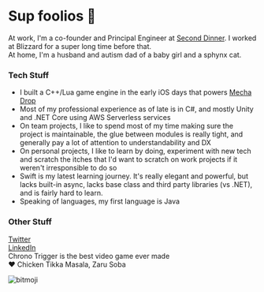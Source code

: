 # Sup foolios 👋

At work, I'm a co-founder and Principal Engineer at [Second Dinner](https://seconddinner.com/). I worked at Blizzard for a super long time before that.\
At home, I'm a husband and autism dad of a baby girl and a sphynx cat.

### Tech Stuff

* I built a C++/Lua game engine in the early iOS days that powers [Mecha Drop](https://apps.apple.com/us/app/mecha-drop/id415230800)
* Most of my professional experience as of late is in C#, and mostly Unity and .NET Core using AWS Serverless services
* On team projects, I like to spend most of my time making sure the project is maintainable, the glue between modules is really tight, and generally pay a lot of attention to understandability and DX
* On personal projects, I like to learn by doing, experiment with new tech and scratch the itches that I'd want to scratch on work projects if it weren't irresponsible to do so
* Swift is my latest learning journey. It's really elegant and powerful, but lacks built-in async, lacks base class and third party libraries (vs .NET), and is fairly hard to learn.
* Speaking of languages, my first language is Java

### Other Stuff

[Twitter](https://twitter.com/mfschweitzer)\
[LinkedIn](https://www.linkedin.com/in/mfschweitzer)\
Chrono Trigger is the best video game ever made\
:heart: Chicken Tikka Masala, Zaru Soba

![bitmoji](https://sdk.bitmoji.com/render/panel/0465c53a-92cd-40a9-b676-4bad8faccbca-276dc6a6-a25e-4dfd-8f98-a50a2566e48d-v1.png?transparent=1&palette=1)
